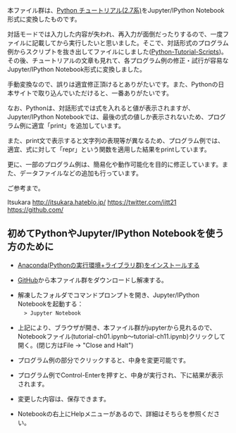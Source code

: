本ファイル群は、[Python チュートリアル(2.7系)](http://docs.python.jp/2.7/tutorial/index.html)をJupyter/IPython Notebook形式に変換したものです。

対話モードでは入力した内容が失われ、再入力が面倒だったりするので、一度ファイルに記載してから実行したいと思いました。そこで、対話形式のプログラム例からスクリプトを抜き出してファイルにしました([Python-Tutorial-Scripts](https://github.com/Itsukara/Python-Tutorial-Scripts))。その後、チュートリアルの文章も見れて、各プログラム例の修正・試行が容易なJupyter/IPython Notebook形式に変換しました。

手動変換なので、誤りは適宜修正頂けるとありがたいです。また、Pythonの日本サイトで取り込んでいただけると、一番ありがたいです。

なお、Pythonは、対話形式では式を入れると値が表示されますが、Jupyter/IPython Notebookでは、最後の式の値しか表示されないため、プログラム例に適宜「print」を追加しています。

また、print文で表示すると文字列の表現等が異なるため、プログラム例では、適宜、式に対して「repr」という関数を適用した結果をprintしています。

更に、一部のプログラム例は、簡易化や動作可能化を目的に修正しています。また、データファイルなどの追加も行っています。

ご参考まで。 

Itsukara
http://itsukara.hateblo.jp/
https://twitter.com/iitt21
https://github.com/


## 初めてPythonやJupyter/IPython Notebookを使う方のために
+ [Anaconda(Pythonの実行環境+ライブラリ群)をインストールする](http://pythondatascience.plavox.info/python%E3%81%AE%E3%82%A4%E3%83%B3%E3%82%B9%E3%83%88%E3%83%BC%E3%83%AB/python%E3%81%AE%E3%82%A4%E3%83%B3%E3%82%B9%E3%83%88%E3%83%BC%E3%83%AB-windows/)

+ [GitHub](https://github.com/Itsukara/Python-Tutorial-Ipython)から本ファイル群をダウンロードし解凍する。

+ 解凍したフォルダでコマンドプロンプトを開き、Jupyter/IPython Notebookを起動する：  
　```> Jupyter Notebook```

+ 上記により、ブラウザが開き、本ファイル群がjupyterから見れるので、Notebookファイル(tutorial-ch01.ipynb～tutorial-ch11.ipynb)クリックして開く。(閉じ方はFile -> "Close and Halt")

+ プログラム例の部分でクリックすると、中身を変更可能です。
+ プログラム例でControl-Enterを押すと、中身が実行され、下に結果が表示されます。
+ 変更した内容は、保存できます。
+ Notebookの右上にHelpメニューがあるので、詳細はそちらを参照ください。
